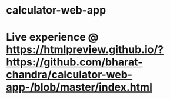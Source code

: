 # calculator-web-app
# Live experience @ https://htmlpreview.github.io/?https://github.com/bharat-chandra/calculator-web-app-/blob/master/index.html
